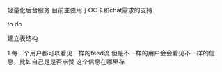 

轻量化后台服务
目前主要用于OC卡和chat需求的支持


to do  


建立表结构


1  每一个用户都可以看见一样的feed流 但是不一样的用户会会看见不一样的信息，比如自己是是否点赞  这个信息在哪里存